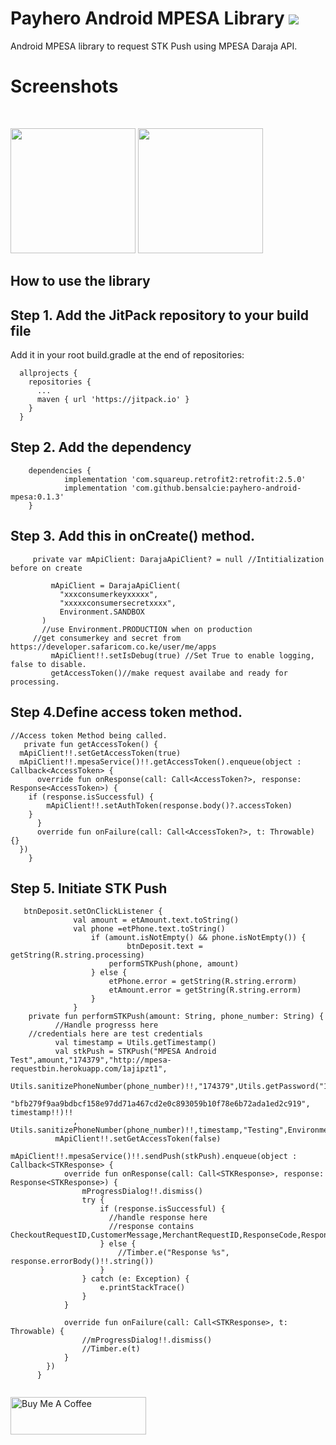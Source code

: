 # Payhero Android MPESA Library [![](https://jitpack.io/v/bensalcie/payhero-android-mpesa.svg)](https://jitpack.io/#bensalcie/payhero-android-mpesa)
  Android MPESA library to request STK Push using MPESA Daraja API.
 # Screenshots
  <p float="center">
  <img src="https://github.com/bensalcie/payhero-android-mpesa/blob/main/screen.jpg" width="200" /> 
  <img src="https://github.com/bensalcie/payhero-android-mpesa/blob/main/screentwo.jpg" width="200" />
  </p>


## How to use the library

## Step 1. Add the JitPack repository to your build file
  Add it in your root build.gradle at the end of repositories:
  ```
    allprojects {
      repositories {
        ...
        maven { url 'https://jitpack.io' }
      }
    }
   ```
##  Step 2. Add the dependency
```
    dependencies {
            implementation 'com.squareup.retrofit2:retrofit:2.5.0'
            implementation 'com.github.bensalcie:payhero-android-mpesa:0.1.3'
    }
  ```
 ## Step 3. Add this in onCreate() method.
 ```
      private var mApiClient: DarajaApiClient? = null //Intitialization before on create

          mApiClient = DarajaApiClient(
            "xxxconsumerkeyxxxxx",
            "xxxxxconsumersecretxxxx",
            Environment.SANDBOX
        )
        //use Environment.PRODUCTION when on production
      //get consumerkey and secret from https://developer.safaricom.co.ke/user/me/apps
          mApiClient!!.setIsDebug(true) //Set True to enable logging, false to disable.
          getAccessToken()//make request availabe and ready for processing.
 ```
## Step 4.Define access token method.
    //Access token Method being called.
       private fun getAccessToken() {
      mApiClient!!.setGetAccessToken(true)
      mApiClient!!.mpesaService()!!.getAccessToken().enqueue(object : Callback<AccessToken> {
          override fun onResponse(call: Call<AccessToken?>, response: Response<AccessToken>) {
        if (response.isSuccessful) {
            mApiClient!!.setAuthToken(response.body()?.accessToken)
        }
          }
          override fun onFailure(call: Call<AccessToken?>, t: Throwable) {}
      })
        }
##  Step 5. Initiate STK Push
```
   btnDeposit.setOnClickListener {
              val amount = etAmount.text.toString()
              val phone =etPhone.text.toString()
                  if (amount.isNotEmpty() && phone.isNotEmpty()) {
                          btnDeposit.text = getString(R.string.processing)
                      performSTKPush(phone, amount)
                  } else {
                      etPhone.error = getString(R.string.errorm)
                      etAmount.error = getString(R.string.errorm)
                  }
              }
    private fun performSTKPush(amount: String, phone_number: String) {
          //Handle progresss here
    //credentials here are test credentials
          val timestamp = Utils.getTimestamp()
          val stkPush = STKPush("MPESA Android Test",amount,"174379","http://mpesa-requestbin.herokuapp.com/1ajipzt1",
              Utils.sanitizePhoneNumber(phone_number)!!,"174379",Utils.getPassword("174379", 
        "bfb279f9aa9bdbcf158e97dd71a467cd2e0c893059b10f78e6b72ada1ed2c919", timestamp!!)!!
              , Utils.sanitizePhoneNumber(phone_number)!!,timestamp,"Testing",Environment.TransactionType.CustomerPayBillOnline)
          mApiClient!!.setGetAccessToken(false)
           mApiClient!!.mpesaService()!!.sendPush(stkPush).enqueue(object : Callback<STKResponse> {
            override fun onResponse(call: Call<STKResponse>, response: Response<STKResponse>) {
                mProgressDialog!!.dismiss()
                try {
                    if (response.isSuccessful) {
                      //handle response here
                      //response contains CheckoutRequestID,CustomerMessage,MerchantRequestID,ResponseCode,ResponseDescription
                    } else {
                        //Timber.e("Response %s", response.errorBody()!!.string())
                    }
                } catch (e: Exception) {
                    e.printStackTrace()
                }
            }

            override fun onFailure(call: Call<STKResponse>, t: Throwable) {
                //mProgressDialog!!.dismiss()
                //Timber.e(t)
            }
        })
      }
      
   ```
<a href="https://www.buymeacoffee.com/bensalcie" target="_blank"><img src="https://cdn.buymeacoffee.com/buttons/v2/default-blue.png" alt="Buy Me A Coffee" style="height: 60px !important;width: 217px !important;" ></a>
